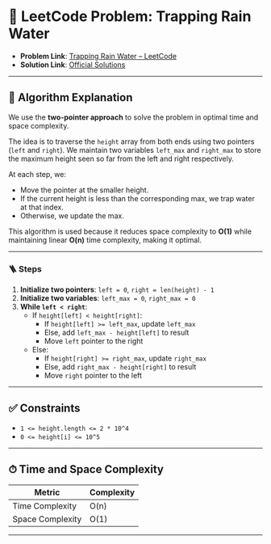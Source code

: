 # 🧩 LeetCode Problem: Trapping Rain Water

- **Problem Link**: [Trapping Rain Water – LeetCode](https://leetcode.com/problems/trapping-rain-water/)
- **Solution Link**: [Official Solutions](https://leetcode.com/problems/trapping-rain-water/solutions/)

---

## 🧠 Algorithm Explanation

We use the **two-pointer approach** to solve the problem in optimal time and space complexity.

The idea is to traverse the `height` array from both ends using two pointers (`left` and `right`). We maintain two variables `left_max` and `right_max` to store the maximum height seen so far from the left and right respectively.

At each step, we:

- Move the pointer at the smaller height.
- If the current height is less than the corresponding max, we trap water at that index.
- Otherwise, we update the max.

This algorithm is used because it reduces space complexity to **O(1)** while maintaining linear **O(n)** time complexity, making it optimal.

---

### 🪜 Steps

1. **Initialize two pointers**: `left = 0`, `right = len(height) - 1`
2. **Initialize two variables**: `left_max = 0`, `right_max = 0`
3. **While `left < right`**:
   - If `height[left] < height[right]`:
     - If `height[left] >= left_max`, update `left_max`
     - Else, add `left_max - height[left]` to result
     - Move `left` pointer to the right
   - Else:
     - If `height[right] >= right_max`, update `right_max`
     - Else, add `right_max - height[right]` to result
     - Move `right` pointer to the left

---

## ✅ Constraints

- `1 <= height.length <= 2 * 10^4`
- `0 <= height[i] <= 10^5`

---

## ⏱ Time and Space Complexity

| Metric            | Complexity |
|-------------------|------------|
| Time Complexity   | O(n)       |
| Space Complexity  | O(1)       |

---
